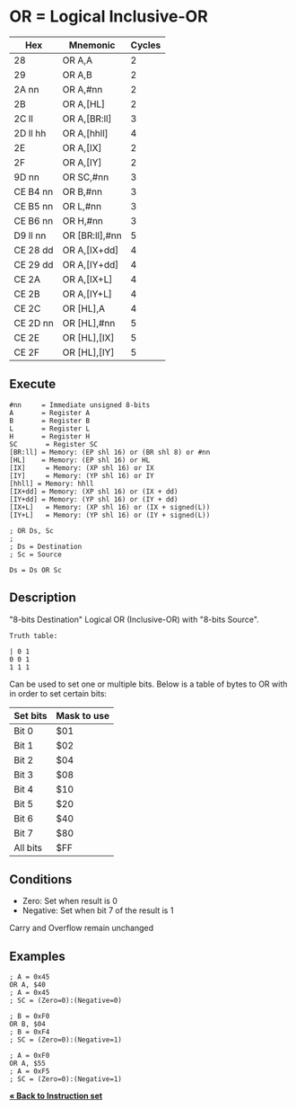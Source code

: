 # OR = Logical Inclusive-OR

| Hex      | Mnemonic            | Cycles |
| -------- | ------------------- | ------ |
| 28       | OR A,A              | 2      |
| 29       | OR A,B              | 2      |
| 2A nn    | OR A,#nn            | 2      |
| 2B       | OR A,\[HL]          | 2      |
| 2C ll    | OR A,\[BR:ll]       | 3      |
| 2D ll hh | OR A,\[hhll]        | 4      |
| 2E       | OR A,\[IX]          | 2      |
| 2F       | OR A,\[IY]          | 2      |
| 9D nn    | OR SC,#nn           | 3      |
| CE B4 nn | OR B,#nn            | 3      |
| CE B5 nn | OR L,#nn            | 3      |
| CE B6 nn | OR H,#nn            | 3      |
| D9 ll nn | OR \[BR:ll],#nn     | 5      |
| CE 28 dd | OR A,\[IX+dd]       | 4      |
| CE 29 dd | OR A,\[IY+dd]       | 4      |
| CE 2A    | OR A,\[IX+L]        | 4      |
| CE 2B    | OR A,\[IY+L]        | 4      |
| CE 2C    | OR \[HL],A          | 4      |
| CE 2D nn | OR \[HL],#nn        | 5      |
| CE 2E    | OR \[HL],\[IX]      | 5      |
| CE 2F    | OR \[HL],\[IY]      | 5      |

## Execute

```
#nn     = Immediate unsigned 8-bits
A       = Register A
B       = Register B
L       = Register L
H       = Register H
SC       = Register SC
[BR:ll] = Memory: (EP shl 16) or (BR shl 8) or #nn
[HL]    = Memory: (EP shl 16) or HL
[IX]     = Memory: (XP shl 16) or IX
[IY]     = Memory: (YP shl 16) or IY
[hhll] = Memory: hhll
[IX+dd] = Memory: (XP shl 16) or (IX + dd)
[IY+dd] = Memory: (YP shl 16) or (IY + dd)
[IX+L]   = Memory: (XP shl 16) or (IX + signed(L))
[IY+L]   = Memory: (YP shl 16) or (IY + signed(L))
```

```
; OR Ds, Sc
;
; Ds = Destination
; Sc = Source

Ds = Ds OR Sc
```

## Description

"8-bits Destination" Logical OR (Inclusive-OR) with "8-bits Source".

```
Truth table:

| 0 1
0 0 1
1 1 1
```

Can be used to set one or multiple bits. Below is a table of bytes to OR with in order to set certain bits:

| Set bits | Mask to use |
| -------- | ----------- |
| Bit 0    | $01         |
| Bit 1    | $02         |
| Bit 2    | $04         |
| Bit 3    | $08         |
| Bit 4    | $10         |
| Bit 5    | $20         |
| Bit 6    | $40         |
| Bit 7    | $80         |
| All bits | $FF         |

## Conditions

* Zero: Set when result is 0
* Negative: Set when bit 7 of the result is 1

Carry and Overflow remain unchanged

## Examples

```
; A = 0x45
OR A, $40
; A = 0x45
; SC = (Zero=0):(Negative=0)
```

```
; B = 0xF0
OR B, $04
; B = 0xF4
; SC = (Zero=0):(Negative=1)
```

```
; A = 0xF0
OR A, $55
; A = 0xF5
; SC = (Zero=0):(Negative=1)
```

[**« Back to Instruction set**](../S1C88_InstructionSet.md)
